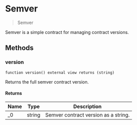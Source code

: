 # Semver



> Semver

Semver is a simple contract for managing contract versions.



## Methods

### version

```solidity
function version() external view returns (string)
```

Returns the full semver contract version.




#### Returns

| Name | Type | Description |
|---|---|---|
| _0 | string | Semver contract version as a string.




